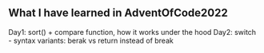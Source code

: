 ## What I have learned in AdventOfCode2022

Day1: sort() + compare function, how it works under the hood
Day2: switch - syntax variants: berak vs return instead of break
